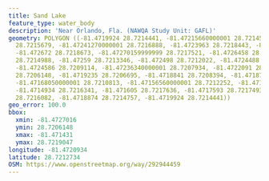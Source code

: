 ```yaml
---
title: Sand Lake
feature_type: water_body
description: 'Near Orlando, Fla. (NAWQA Study Unit: GAFL)'
geometry: POLYGON ((-81.4719924 28.7214441, -81.47215660000001 28.7214527, -81.47234039999999
  28.7215679, -81.47241270000001 28.7216888, -81.4723963 28.7218443, -81.4724619 28.7219047,
  -81.472672 28.7218673, -81.47270159999999 28.7217521, -81.4726458 28.7216226, -81.47264250000001
  28.7214988, -81.47259 28.7213346, -81.472498 28.7212022, -81.4724488 28.7210467,
  -81.4724586 28.7209114, -81.47236340000001 28.7207934, -81.4722091 28.7206955, -81.4720253
  28.7206148, -81.4719235 28.7206695, -81.4718841 28.7208394, -81.4718742 28.7209891,
  -81.47168050000001 28.7210813, -81.47156560000001 28.7212252, -81.471431 28.7213894,
  -81.4714934 28.7216341, -81.471605 28.7217636, -81.4717593 28.7217493, -81.4717922
  28.7216082, -81.4718874 28.7214757, -81.4719924 28.7214441))
geo_error: 100.0
bbox:
  xmin: -81.4727016
  ymin: 28.7206148
  xmax: -81.471431
  ymax: 28.7219047
longitude: -81.4720934
latitude: 28.7212734
OSM: https://www.openstreetmap.org/way/292944459
---
```

